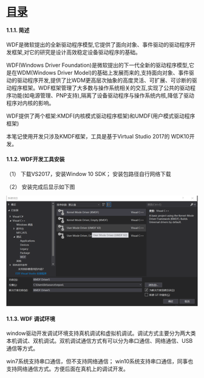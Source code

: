  
#  [目录](README.md) 

#### 1.1.1. 简述 
    
WDF是微软提出的全新驱动程序模型,它提供了面向对象、事件驱动的驱动程序开发框架,对它的研究是设计高效稳定设备驱动程序的基础。

WDF(Windows Driver Foundation)是微软提出的下一代全新的驱动程序模型,它是在WDM(Windows Driver Model)的基础上发展而来的,支持面向对象、事件驱动的驱动程序开发,提供了比WDM更高层次抽象的高度灵活、可扩展、可诊断的驱动程序框架。WDF框架管理了大多数与操作系统相关的交互,实现了公共的驱动程序功能(如电源管理、PNP支持),隔离了设备驱动程序与操作系统内核,降低了驱动程序对内核的影响。
    
WDF提供了两个框架:KMDF(内核模式驱动程序框架)和UMDF(用户模式驱动程序框架) 

本笔记使用开发只涉及KMDF框架，工具是基于Virtual Studio 2017的 WDK10开发。  

#### 1.1.2. WDF开发工具安装 

（1） 下载VS2017，安装Window 10 SDK； 安装包路径自行网络下载

（2） 安装完成后显示如下图

![](./img/1.png)

#### 1.1.3. WDF 调试环境 

window驱动开发调试环境支持真机调试和虚拟机调试。调试方式主要分为两大类本机调试、双机调试。双机调试通信方式有可以分为串口通信、网络通信、USB通信等方式。 

win7系统支持串口通信，但不支持网络通信； 
win10系统支持串口通信，同事也支持网络通信方式。方便后面在真机上的调试开发。 

